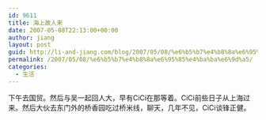 ```yaml
---
id: 9611
title: 海上故人来
date: 2007-05-08T22:13:00+00:00
author: jiang
layout: post
guid: http://li-and-jiang.com/blog/2007/05/08/%e6%b5%b7%e4%b8%8a%e6%95%85%e4%ba%ba%e6%9d%a5/
permalink: /2007/05/08/%e6%b5%b7%e4%b8%8a%e6%95%85%e4%ba%ba%e6%9d%a5/
categories:
  - 生活
---
```

下午去国贸。然后与吴一起回人大，早有CiCi在那等着。CiCi前些日子从上海过来。然后大伙去东门外的桥香园吃过桥米线，聊天，几年不见，CiCi谈锋正健。
